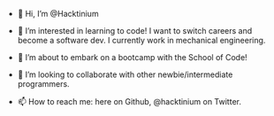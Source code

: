 - 👋 Hi, I’m @Hacktinium

- 👀 I’m interested in learning to code! I want to switch careers and become a software dev. I currently work in mechanical engineering.

- 🌱 I’m about to embark on a bootcamp with the School of Code!

- 💞️ I’m looking to collaborate with other newbie/intermediate programmers.

- 📫 How to reach me: here on Github, @hacktinium on Twitter.

<!---
Hacktinium/Hacktinium is a ✨ special ✨ repository because its `README.md` (this file) appears on your GitHub profile.
You can click the Preview link to take a look at your changes.
--->
